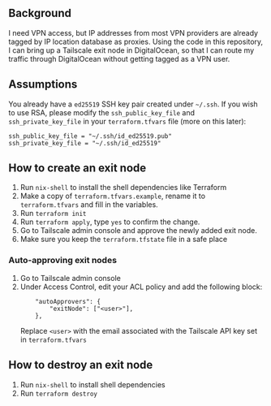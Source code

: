 ## Background

I need VPN access, but IP addresses from most VPN providers are already tagged by IP location
database as proxies. Using the code in this repository, I can bring up a Tailscale exit node in 
DigitalOcean, so that I can route my traffic through DigitalOcean without getting tagged as
a VPN user.

## Assumptions

You already have a `ed25519` SSH key pair created under `~/.ssh`. If you wish to use RSA, please
modify the `ssh_public_key_file` and `ssh_private_key_file` in your `terraform.tfvars` file
(more on this later):
```
ssh_public_key_file = "~/.ssh/id_ed25519.pub"
ssh_private_key_file = "~/.ssh/id_ed25519"
```

## How to create an exit node

1. Run `nix-shell` to install the shell dependencies like Terraform
2. Make a copy of `terraform.tfvars.example`, rename it to `terraform.tfvars` and fill in the variables.
3. Run `terraform init`
4. Run `terraform apply`, type `yes` to confirm the change.
5. Go to Tailscale admin console and approve the newly added exit node.
6. Make sure you keep the `terraform.tfstate` file in a safe place

### Auto-approving exit nodes

1. Go to Tailscale admin console
2. Under Access Control, edit your ACL policy and add the following block:
    ```
        "autoApprovers": {
            "exitNode": ["<user>"],
        },
    ```
   Replace `<user>` with the email associated with the Tailscale API key set in `terraform.tfvars`

## How to destroy an exit node

1. Run `nix-shell` to install shell dependencies
2. Run `terraform destroy`
